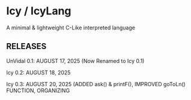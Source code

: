 # Icy / IcyLang

A minimal & lightweight C-Like interpreted language

## RELEASES
UnVidal 0.1: AUGUST 17, 2025 (Now Renamed to Icy 0.1)

Icy 0.2: AUGUST 18, 2025

Icy 0.3: AUGUST 20, 2025 (ADDED ask() & printF(), IMPROVED goToLn() FUNCTION, ORGANIZING
